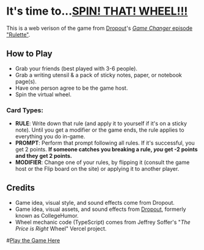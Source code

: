 # It's time to...[SPIN! THAT! WHEEL!!!](https://www.youtube.com/shorts/0tP7buCigls)
This is a web verison of the game from [Dropout](https://dropout.tv)'s [*Game Changer* episode "Rulette"](https://www.dropout.tv/videos/rulette).

## How to Play
- Grab your friends (best played with 3-6 people).
- Grab a writing utensil & a pack of sticky notes, paper, or notebook page(s).
- Have one person agree to be the game host.
- Spin the virtual wheel.

### Card Types:
- **RULE**: Write down that rule (and apply it to yourself if it's on a sticky note). Until you get a modifier or the game ends, the rule applies to everything you do in-game.
- **PROMPT**: Perform that prompt following all rules. If it's successful, you get 2 points. **If someone catches you breaking a rule, _you_ get -2 points and they get 2 points.**
- **MODIFIER**: Change one of your rules, by flipping it (consult the game host or the Flip board on the site) or applying it to another player.

## Credits
- Game idea, visual style, and sound effects come from Dropout.
- Game idea, visual assets, and sound effects from [Dropout](https://dropout.tv), formerly known as CollegeHumor.
- Wheel mechanic code (TypeScript) comes from Jeffrey Soffer's "*The Price is Right* Wheel" Vercel project.

#[Play the Game Here](https://rulette.vercel.app)